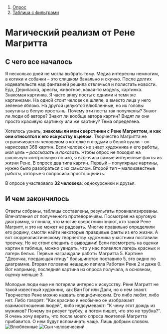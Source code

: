 1. [Опрос](https://docs.google.com/forms/d/1ZDOKed0ZlU3G7GcFI0lGLE3jLmiXDCp2YS3HtRICTEs/edit?usp=sharing)
2. [Таблица с фильтрами](https://docs.google.com/spreadsheets/d/1QLfqMX-dK6t9kVOYXpB2il3FfpfNc1kHci5iyJ8efRY/edit#gid=1460430384&fvid=1010171572)

# Магический реализм от Рене Магритта 
## С чего все началось
Я несколько дней не могла выбрать тему. Медиа интересны немногим, а котики и собачки – это слишком банально и скучно. После долгих издевательств над фантазией решила отвлечься и полистать новости. Еда, Дерипаска, аресты, животное, какая-то модель, картинка. Знакомая картинка. Я часто вижу посты с одними и теми же картинками. На одной стоит человек в шляпе, а вместо лица у него зеленое яблоко. На другой целуются влюбленные, но их головы закутаны в белую простынь. Почему эти посты так популярны? Знают ли люди об авторе? Знают ли вообще автора картин? Видят ли они просто красивую картинку или же картину? Тема определена.

Хотелось узнать, **знакомы ли мои сверстники с Рене Магриттом, и как они относятся к его искусству в целом**. Творчество Магритта не ограничивается человеком в котелке и людьми в белой вуали – он нарисовал 368 картин. Если человек не знает художника и его работы, *моя цель – рассказать и показать*. Чтобы опрос не походил на школьную контрольную по изо, я включила самые интересные факты из жизни Рене. В опросе два типа картин. Первый – популярные картины, нужно было разобраться с их смыслом. Второй тип – малоизвестные работы, которые я попросила просто оценить. 

В опросе участвовало **32 человека**: однокурсники и друзья.

## И чем закончилось
Ответы собраны, таблицы составлены, результаты проанализированы. Впечатления от полученного протеворечивы. Посмотрев на круговую диаграмму, я поняла, что многие сверстники знают, кто такой Рене Магритт, и это не может не радовать. Многие правильно определили его родину, смогли найти некоторые правдивые факты из его жизни. А вот сюрреалистическому творчеству художника участники поставили троечку. Но не стоит спешить с выводами! Если посмотреть на оценки картин в таблице, можно увидеть, что у нас появился лагерь красных и лагерь белых. Первые награждали работы Магритта 5. Картине "Девочка, поедающая птицу" большинство поставило 5, это видно по диаграмме. Вторая половина нещадно лепила Работам Рене 2 и даже 0. Вот например, последняя картина из опроса получала, в основном, оценку меньше 3. 

Молодые люди еще не потеряли интерес к искусству. Рене Магритт не такой известный художник, как Ван Гог или Дали, но о нем знают. Творчество Рене можно назвать специфическим. Его либо любят, либо нет. Либо говорят: "Как красиво и необычно он изображает взаимоотношения людей", либо недоумевают: "К чему этот дождь из мужиков? Почему он рисует трубку, а потом пишет, что это не трубка?". Я очень хочу верить, что после моего опроса люителей Магритта прибавится. О нем будут вспоминать чаще. Лишь добрым словом.
![Влюбленные](https://pp.userapi.com/c840221/v840221141/7b21f/vUWvCJ-SKZY.jpg)
![Сын человеческий](https://pp.userapi.com/c840221/v840221141/7b227/DywVG0CIPwE.jpg)
